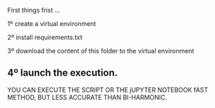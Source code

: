 First things frist ...

1º create a virtual environment

2º install requirements.txt

3º download the content of this folder to the virtual environment

4º launch the execution.
----------------------------
YOU CAN EXECUTE THE SCRIPT OR THE jUPYTER NOTEBOOK
fAST METHOD, BUT LESS ACCURATE THAN BI-HARMONIC.
